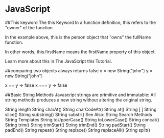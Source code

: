 # JavaScript

##This keyword
The this Keyword
In a function definition, this refers to the "owner" of the function.

In the example above, this is the person object that "owns" the fullName function.

In other words, this.firstName means the firstName property of this object.

Learn more about this in The JavaScript this Tutorial.

##comparing two objects always returns false
x = new String("john")
y = new String("john")

x == y -> false
x === y -> false


##Basic String Methods
Javascript strings are primitive and immutable: All string methods produces a new string without altering the original string.

String length
String charAt()
String charCodeAt()
String at()
String [ ]
String slice()
String substring()
String substr()
See Also:
String Search Methods
String Templates
String toUpperCase()
String toLowerCase()
String concat()
String trim()
String trimStart()
String trimEnd()
String padStart()
String padEnd()
String repeat()
String replace()
String replaceAll()
String split()